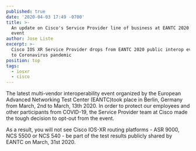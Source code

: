 ```yaml
---
published: true
date: '2020-04-03 17:49 -0700'
title: >-
  An update on Cisco's Service Provider line of business at EANTC 2020 Interop
  event
author: Jose Liste
excerpt: >-
  Cisco IOS XR Service Provider drops from EANTC 2020 public interop event due
  to Coronavirus pandemic
position: top
tags:
  - iosxr
  - cisco
---
```


  
The latest multi-vendor interoperability event organized by the European Advanced Networking Test Center (EANTC)took place in Berlin, Germany from March, 2nd to March, 13th 2020. In order to protect our employees and other participants from COVID-19, the Service Provider team at Cisco made the tough decision to opt-out from the event.

As a result, you will not see Cisco IOS-XR routing platforms - ASR 9000, NCS 5500 or NCS 540 - be part of the test results publicly shared by EANTC on March, 31st 2020.

